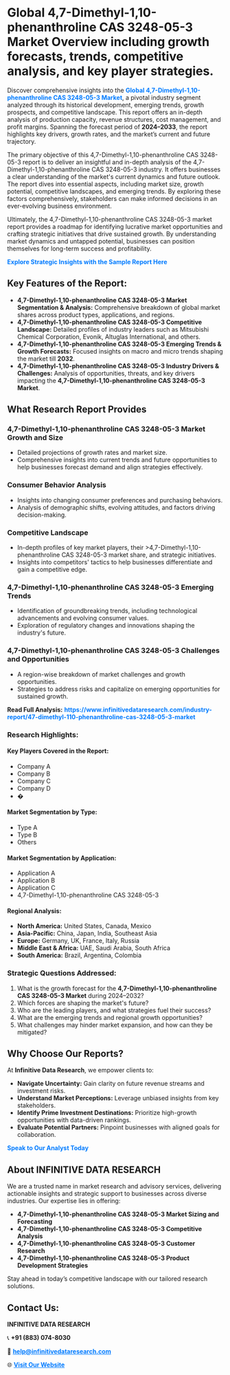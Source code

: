 <h1>Global 4,7-Dimethyl-1,10-phenanthroline CAS 3248-05-3 Market Overview including growth forecasts, trends, competitive analysis, and key player strategies.</h1>
<p>
Discover comprehensive insights into the 
<a href="https://www.infinitivedataresearch.com/industry-report/47-dimethyl-110-phenanthroline-cas-3248-05-3-market" rel="dofollow" style="color: #007BFF; text-decoration: none;"><strong>Global 4,7-Dimethyl-1,10-phenanthroline CAS 3248-05-3 Market</strong></a>, a pivotal industry segment analyzed through its historical development, emerging trends, growth prospects, and competitive landscape. This report offers an in-depth analysis of production capacity, revenue structures, cost management, and profit margins. Spanning the forecast period of <strong>2024–2033</strong>, the report highlights key drivers, growth rates, and the market’s current and future trajectory.
</p>
<p>
The primary objective of this 4,7-Dimethyl-1,10-phenanthroline CAS 3248-05-3 report is to deliver an insightful and in-depth analysis of the 4,7-Dimethyl-1,10-phenanthroline CAS 3248-05-3 industry. It offers businesses a clear understanding of the market's current dynamics and future outlook. The report dives into essential aspects, including market size, growth potential, competitive landscapes, and emerging trends. By exploring these factors comprehensively, stakeholders can make informed decisions in an ever-evolving business environment.
</p>
<p>
Ultimately, the 4,7-Dimethyl-1,10-phenanthroline CAS 3248-05-3 market report provides a roadmap for identifying lucrative market opportunities and crafting strategic initiatives that drive sustained growth. By understanding market dynamics and untapped potential, businesses can position themselves for long-term success and profitability.
</p>
<p>
<a href="https://www.infinitivedataresearch.com/request-sample/reportId=107334" style="color: #007BFF; text-decoration: none;"><strong>Explore Strategic Insights with the Sample Report Here</strong></a>
</p>

<h2>Key Features of the Report:</h2>
<ul>
<li><strong>4,7-Dimethyl-1,10-phenanthroline CAS 3248-05-3 Market Segmentation & Analysis:</strong> Comprehensive breakdown of global market shares across product types, applications, and regions.</li>
<li><strong>4,7-Dimethyl-1,10-phenanthroline CAS 3248-05-3 Competitive Landscape:</strong> Detailed profiles of industry leaders such as Mitsubishi Chemical Corporation, Evonik, Altuglas International, and others.</li>
<li><strong>4,7-Dimethyl-1,10-phenanthroline CAS 3248-05-3 Emerging Trends & Growth Forecasts:</strong> Focused insights on macro and micro trends shaping the market till <strong>2032</strong>.</li>
<li><strong>4,7-Dimethyl-1,10-phenanthroline CAS 3248-05-3 Industry Drivers & Challenges:</strong> Analysis of opportunities, threats, and key drivers impacting the <strong>4,7-Dimethyl-1,10-phenanthroline CAS 3248-05-3 Market</strong>.</li>
</ul>

<h2>What Research Report Provides</h2>
<h3>4,7-Dimethyl-1,10-phenanthroline CAS 3248-05-3 Market Growth and Size</h3>
<ul>
<li>Detailed projections of growth rates and market size.</li>
<li>Comprehensive insights into current trends and future opportunities to help businesses forecast demand and align strategies effectively.</li>
</ul>

<h3>Consumer Behavior Analysis</h3>
<ul>
<li>Insights into changing consumer preferences and purchasing behaviors.</li>
<li>Analysis of demographic shifts, evolving attitudes, and factors driving decision-making.</li>
</ul>

<h3>Competitive Landscape</h3>
<ul>
<li>In-depth profiles of key market players, their >4,7-Dimethyl-1,10-phenanthroline CAS 3248-05-3 market share, and strategic initiatives.</li>
<li>Insights into competitors' tactics to help businesses differentiate and gain a competitive edge.</li>
</ul>

<h3>4,7-Dimethyl-1,10-phenanthroline CAS 3248-05-3 Emerging Trends</h3>
<ul>
<li>Identification of groundbreaking trends, including technological advancements and evolving consumer values.</li>
<li>Exploration of regulatory changes and innovations shaping the industry's future.</li>
</ul>

<h3>4,7-Dimethyl-1,10-phenanthroline CAS 3248-05-3 Challenges and Opportunities</h3>
<ul>
<li>A region-wise breakdown of market challenges and growth opportunities.</li>
<li>Strategies to address risks and capitalize on emerging opportunities for sustained growth.</li>
</ul>
<p><strong>Read Full Analysis:</strong> <a href="https://www.infinitivedataresearch.com/industry-report/47-dimethyl-110-phenanthroline-cas-3248-05-3-market" rel="dofollow" style="color: #007BFF; text-decoration: none;"><strong>https://www.infinitivedataresearch.com/industry-report/47-dimethyl-110-phenanthroline-cas-3248-05-3-market</strong></a></p>
<h3>Research Highlights:</h3>
<h4>Key Players Covered in the Report:</h4>
<ul><li>Company A</li><li>Company B</li><li>Company C</li><li>Company D</li><li>�</li></ul>
<h4>Market Segmentation by Type:</h4>
<ul><li>Type A</li><li>Type B</li><li>Others</li></ul>
<h4>Market Segmentation by Application:</h4>
<ul><li>Application A</li><li>Application B</li><li>Application C</li><li>4,7-Dimethyl-1,10-phenanthroline CAS 3248-05-3</li></ul>

<h4>Regional Analysis:</h4>
<ul>
<li><strong>North America:</strong> United States, Canada, Mexico</li>
<li><strong>Asia-Pacific:</strong> China, Japan, India, Southeast Asia</li>
<li><strong>Europe:</strong> Germany, UK, France, Italy, Russia</li>
<li><strong>Middle East & Africa:</strong> UAE, Saudi Arabia, South Africa</li>
<li><strong>South America:</strong> Brazil, Argentina, Colombia</li>
</ul>

<h3>Strategic Questions Addressed:</h3>
<ol>
<li>What is the growth forecast for the <strong>4,7-Dimethyl-1,10-phenanthroline CAS 3248-05-3 Market</strong> during 2024–2032?</li>
<li>Which forces are shaping the market's future?</li>
<li>Who are the leading players, and what strategies fuel their success?</li>
<li>What are the emerging trends and regional growth opportunities?</li>
<li>What challenges may hinder market expansion, and how can they be mitigated?</li>
</ol>

<h2>Why Choose Our Reports?</h2>
<p>At <strong>Infinitive Data Research</strong>, we empower clients to:</p>
<ul>
<li><strong>Navigate Uncertainty:</strong> Gain clarity on future revenue streams and investment risks.</li>
<li><strong>Understand Market Perceptions:</strong> Leverage unbiased insights from key stakeholders.</li>
<li><strong>Identify Prime Investment Destinations:</strong> Prioritize high-growth opportunities with data-driven rankings.</li>
<li><strong>Evaluate Potential Partners:</strong> Pinpoint businesses with aligned goals for collaboration.</li>
</ul>
<p><a href="https://www.infinitivedataresearch.com/industry-report/47-dimethyl-110-phenanthroline-cas-3248-05-3-market" rel="dofollow" style="color: #007BFF; text-decoration: none;"><strong>Speak to Our Analyst Today</strong></a></p>

<h2>About INFINITIVE DATA RESEARCH</h2>
<p>We are a trusted name in market research and advisory services, delivering actionable insights and strategic support to businesses across diverse industries. Our expertise lies in offering:</p>
<ul>
<li><strong>4,7-Dimethyl-1,10-phenanthroline CAS 3248-05-3 Market Sizing and Forecasting</strong></li>
<li><strong>4,7-Dimethyl-1,10-phenanthroline CAS 3248-05-3 Competitive Analysis</strong></li>
<li><strong>4,7-Dimethyl-1,10-phenanthroline CAS 3248-05-3 Customer Research</strong></li>
<li><strong>4,7-Dimethyl-1,10-phenanthroline CAS 3248-05-3 Product Development Strategies</strong></li>
</ul>
<p>Stay ahead in today’s competitive landscape with our tailored research solutions.</p>

<h2>Contact Us:</h2>
<p><strong>INFINITIVE DATA RESEARCH</strong></p>
<p>📞 <strong>+91 (883) 074-8030</strong></p>
<p>📧 <strong><a href="mailto:help@infinitivedataresearch.com" style="color: #007BFF;">help@infinitivedataresearch.com</a></strong></p>
<p>🌐 <strong><a href="https://www.infinitivedataresearch.com" rel="dofollow" style="color: #007BFF;">Visit Our Website</a></strong></p>